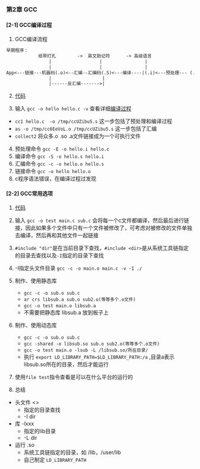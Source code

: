 ### 第2章 GCC

#### [2-1] GCC编译过程
1. GCC编译流程

``` txt
早期程序：
            纸带打孔        ->  英文助记符      -> 高级语言       
                |                  |                |
                |                  |                |
App<---链接---机器码(.o)<--汇编--汇编码(.S)<---编译----|(.i)<---预处理--- (.c .h)
                |                   |
                |------反汇编------->|

```
2. [代码](../../source/LinuxAppDevBasic/source/02_options/01_hello/hello.c)

3. 输入 `gcc -o hello hello.c -v` 查看详细[编译过程](../../source/LinuxAppDevBasic/source/02_options/01_hello/编译过程.txt)
- `cc1 hello.c  -o /tmp/ccUZibu5.s` 这一步包括了预处理和编译过程
- `as -o /tmp/cc6EeVoL.o /tmp/ccUZibu5.s` 这一步包括了汇编
- `collect2` 将众多.o .so .a文件链接成为一个可执行文件

4. 预处理命令 `gcc -E -o hello.i hello.c`
5. 编译命令 `gcc -S -o hello.s hello.i`
6. 汇编命令 `gcc -c -o hello.o hello.s`
7. 链接命令 `gcc -o hello hello.o`
8. c程序语法错误，在编译过程过发现


#### [2-2] GCC常用选项
1. [代码](../../source/LinuxAppDevBasic/source/02_options/02_multi_files/main.c)
2. 输入 `gcc -o test main.c sub.c` 会将每一个c文件都编译，然后最后进行链接，因此如果多个文件中只有一个文件被修改了，可考虑对被修改的文件单独去编译，然后再和其他文件一起链接
3. `#include "dir"`是在当前目录下查找，`#include <dir>`是从系统工具链指定的目录去查找以及`-I`指定的目录下查找  
4. -I指定头文件目录 `gcc -c -o main.o main.c -v -I ./`
5. 制作、使用静态库
    - `gcc -c -o sub.o sub.c`
    - `ar crs libsub.a sub.o sub2.o(等等多个.o文件)`
    - `gcc -o test main.o libsub.a`
    - 不需要把静态库 libsub.a 放到板子上

6. 制作、使用动态库
    - `gcc -c -o sub.o sub.c`
    - `gcc -shared -o libsub.so sub.o sub2.o(等等多个.o文件)`
    - `gcc -o test main.o -lsub -L /libsub.so/所在目录/`
    - 执行 `export LD_LIBRARY_PATH=$LD_LIBRARY_PATH:/a` ,目录a表示libsub.so所在的目录，然后才能运行

7. 使用`file test`指令查看是可以在什么平台的运行的

8. 总结
- 头文件 <>
    - 指定的目录查找
    - -I dir
- 库 -lxxx
    - 指定的lib目录
    - -L dir
- 运行 .so
    - 系统工具链指定的目录，如 /lib，/user/lib
    - 自己制定 `LD_LIBRARY_PATH`

